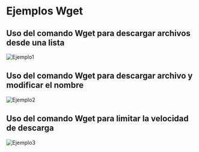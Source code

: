 # Ejemplos Wget

## Uso del comando Wget para descargar archivos desde una lista

![Ejemplo1](https://github.com/Jairoverdugo98/Wget/tree/main/wget/Ejemplo1.png)


## Uso del comando Wget para descargar archivo y modificar el nombre

![Ejemplo2](https://github.com/Jairoverdugo98/Wget/brain/wget/ejemplo2.png)

## Uso del comando Wget para limitar la velocidad de descarga

![Ejemplo3](https://github.com/Jairoverdugo98/Wget/brain/wget/ejemplo3.png)


